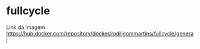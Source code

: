 # fullcycle

Link da imagem
<https://hub.docker.com/repository/docker/rodrigommartins/fullcycle/general>